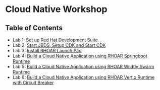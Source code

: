 # Cloud Native Workshop

## Table of Contents

* Lab 1: [Set up Red Hat Development Suite](1.SetupRedHatDevSuite.md)
* Lab 2: [Start JBDS, Setup CDK and Start CDK](2.SetupCDKFromJBDS.md)
* Lab 3: [Install RHOAR Launch Pad](3.InstallRHOARLaunchPad.md)
* Lab 4: [Build a Cloud Native Application using RHOAR Springboot Runtime](4.RHOAR-SpringBoot.md)
* Lab 5: [Build a Cloud Native Application using RHOAR Wildfly Swarm Runtime](5.WildflyRestServices.md)
* Lab 6: [Build a Cloud Native Application using RHOAR Vert.x Runtime with Circuit Breaker](6.VertxGatewayService.md)
